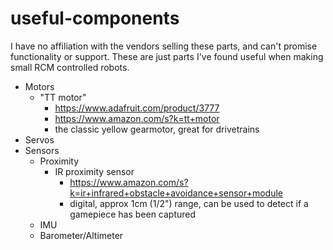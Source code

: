 # useful-components

I have no affiliation with the vendors selling these parts, and can't promise functionality or support. These are just parts I've found useful when making small RCM controlled robots.

* Motors
  * "TT motor"
    * https://www.adafruit.com/product/3777
    * https://www.amazon.com/s?k=tt+motor
    * the classic yellow gearmotor, great for drivetrains
* Servos
* Sensors
  * Proximity
    * IR proximity sensor
      * https://www.amazon.com/s?k=ir+infrared+obstacle+avoidance+sensor+module
      * digital, approx 1cm (1/2") range, can be used to detect if a gamepiece has been captured
  * IMU
  * Barometer/Altimeter
  
